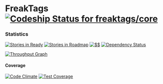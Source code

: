 FreakTags [![Codeship Status for freaktags/core](https://img.shields.io/codeship/55647cb0-2fe7-0132-1216-3ad622bf587e/master.svg?style=flat)](https://codeship.io/projects/39670)
====

### Statistics
[![Stories in Ready](https://badge.waffle.io/freaktags/core.png?label=ready&title=Ready)](https://waffle.io/freaktags/core)
[![Stories in Roadmap](https://badge.waffle.io/freaktags/core.png?label=roadmap&title=Roadmap)](https://waffle.io/freaktags/core)
[![$$](http://img.shields.io/gratipay/marceloboeira.svg?style=flat)](https://gratipay.com/marceloboeira/)
[![Dependency Status](https://gemnasium.com/freaktags/core.svg)](https://gemnasium.com/freaktags/core)

[![Throughput Graph](https://graphs.waffle.io/freaktags/core/throughput.svg)](https://waffle.io/freaktags/core/metrics)

#### Coverage

[![Code Climate](https://codeclimate.com/github/freaktags/core/badges/gpa.svg)](https://codeclimate.com/github/freaktags/core)
[![Test Coverage](https://codeclimate.com/github/freaktags/core/badges/coverage.svg)](https://codeclimate.com/github/freaktags/core)
